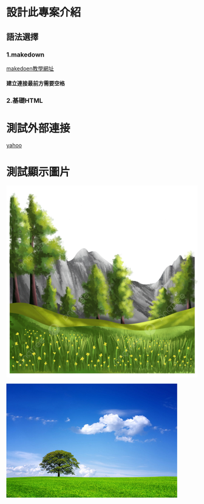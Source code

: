 # 設計此專案介紹

## 語法選擇
 
### 1.makedown
 [makedoen教學網址](https://cnfox.github.io/2019/05/21/Makedown-language/)
 #### 建立連接最前方需要空格
### 2.基礎HTML
<h1> 測試外部連接 </h1>

[yahoo](http://tw.yahoo.com)


<h1> 測試顯示圖片 </h1>

 ![001.jpg](image/001.png)</a>

![101圖](image/300.jpg)</a>







